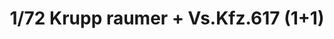 ---
layout: product
title: "1/72 Krupp raumer + Vs.Kfz.617 (1+1)"
price: "3000" 
desc: "Maketa"
img_path: "/assets/img/TAKO5007.webp"
brand: "N/A"
available: false
special_offer: false
new: false
soon: false
cat: "010000"
subcat: "010200"
subsubcat: "0N/A"
sifra: "TAKO5007"
popular: false
spec: false
---